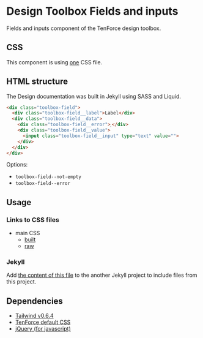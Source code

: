 # Design Toolbox Fields and inputs

Fields and inputs component of the TenForce design toolbox.

## CSS

This component is using [one](https://github.com/tenforce/design-toolbox-field/blob/master/docs/sass/toolbox-field.scss) CSS file.

## HTML structure

The Design documentation was built in Jekyll using SASS and Liquid.

```html
<div class="toolbox-field">
  <div class="toolbox-field__label">Label</div>
  <div class="toolbox-field__data">
    <div class="toolbox-field__error"></div>
    <div class="toolbox-field__value">
      <input class="toolbox-field__input" type="text" value="">
    </div>
  </div>
</div>
```

Options:
- `toolbox-field--not-empty`
- `toolbox-field--error`


## Usage
### Links to CSS files
- main CSS
  - [built](https://tenforce.github.io/design-toolbox-field/sass/toolbox-field.css)
  - [raw](https://github.com/tenforce/design-toolbox-field/blob/master/docs/sass/toolbox-field.scss)

### Jekyll
Add [the content of this file](https://github.com/tenforce/design-toolbox-field/tree/master/docs/import/include-field.html) to the another Jekyll project to include files from this project.

## Dependencies
- [Tailwind v0.6.4](https://tailwindcss.com)
- [TenForce default CSS](https://github.com/tenforce/design-toolbox-default-css)
- [jQuery (for javascript)](https://jquery.com)

